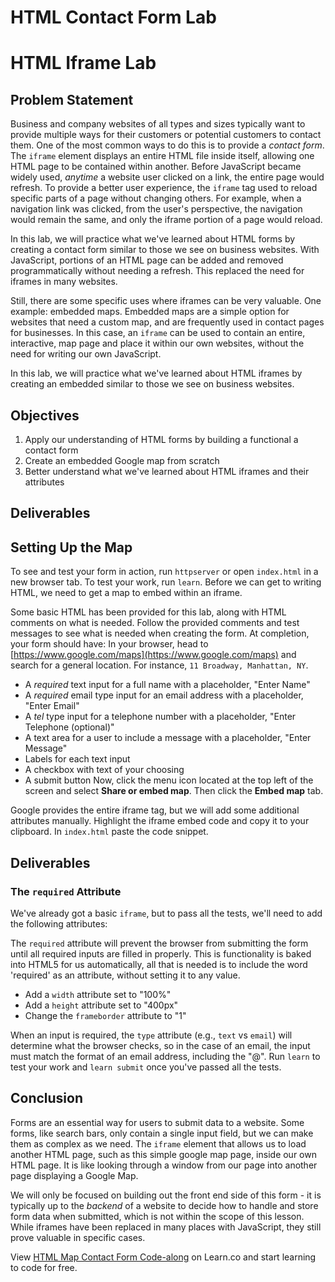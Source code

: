 # HTML Contact Form Lab
# HTML Iframe Lab

## Problem Statement

Business and company websites of all types and sizes typically want to provide
multiple ways for their customers or potential customers to contact them.  One
of the most common ways to do this is to provide a _contact form_.
The `iframe` element displays an entire HTML file inside itself, allowing one
HTML page to be contained within another. Before JavaScript became widely used,
_anytime_ a website user clicked on a link, the entire page would refresh. To
provide a better user experience, the `iframe` tag used to reload specific parts
of a page without changing others. For example, when a navigation link was
clicked, from the user's perspective, the navigation would remain the same, and
only the iframe portion of a page would reload.

In this lab, we will practice what we've learned about HTML forms by creating a
contact form similar to those we see on business websites.
With JavaScript, portions of an HTML page can be added and removed
programmatically without needing a refresh. This replaced the need for iframes
in many websites.

Still, there are some specific uses where iframes can be very valuable. One
example: embedded maps.   Embedded maps are a simple option for websites that
need a custom map, and are frequently used in contact pages for businesses. In
this case, an `iframe` can be used to contain an entire, interactive, map page
and place it within our own websites, without the need for writing our own
JavaScript.

In this lab, we will practice what we've learned about HTML iframes by creating
an embedded similar to those we see on business websites.

## Objectives

1. Apply our understanding of HTML forms by building a functional a contact form
1. Create an embedded Google map from scratch
2. Better understand what we've learned about HTML iframes and their attributes

## Deliverables
## Setting Up the Map

To see and test your form in action, run `httpserver` or open `index.html` in a
new browser tab. To test your work, run `learn`.
Before we can get to writing HTML, we need to get a map to embed within an
iframe.

Some basic HTML has been provided for this lab, along with HTML comments on what
is needed.  Follow the provided comments and test messages to see what is needed
when creating the form.  At completion, your form should have:
In your browser, head to
[https://www.google.com/maps](https://www.google.com/maps) and search for a
general location. For instance, `11 Broadway, Manhattan, NY`.

* A _required_ text input for a full name with a placeholder, "Enter Name"
* A _required_ email type input for an email address with a placeholder, "Enter Email"
* A _tel_ type input for a telephone number with a placeholder, "Enter Telephone (optional)"
* A text area for a user to include a message with a placeholder, "Enter Message"
* Labels for each text input
* A checkbox with text of your choosing
* A submit button
Now, click the menu icon located at the top left of the screen and select
**Share or embed map**. Then click the **Embed map** tab.

Google provides the entire iframe tag, but we will add some additional
attributes manually. Highlight the iframe embed code and copy it to your
clipboard. In `index.html` paste the code snippet.

## Deliverables

### The `required` Attribute
We've already got a basic `iframe`, but to pass all the tests, we'll need to add
the following attributes:

The `required` attribute will prevent the browser from submitting the form until
all required inputs are filled in properly. This is functionality is baked into
HTML5 for us automatically, all that is needed is to include the word 'required'
as an attribute, without setting it to any value.
* Add a `width` attribute set to "100%"
* Add a `height` attribute set to "400px"
* Change the `frameborder` attribute to "1"

When an input is required, the `type` attribute (e.g., `text` vs `email`) will
determine what the browser checks, so in the case of an email, the input must
match the format of an email address, including the "@".
Run `learn` to test your work and `learn submit` once you've passed all the
tests.

## Conclusion

Forms are an essential way for users to submit data to a website. Some forms,
like search bars, only contain a single input field, but we can make them as
complex as we need.
The `iframe` element that allows us to load another HTML page, such as this
simple google map page, inside our own HTML page. It is like
looking through a window from our page into another page displaying a Google
Map.

We will only be focused on building out the front end side of this form - it is
typically up to the _backend_ of a website to decide how to handle and store
form data when submitted, which is not within the scope of this lesson.
While iframes have been replaced in many places with JavaScript, they still
prove valuable in specific cases.

<p class='util--hide'>View <a href='https://learn.co/lessons/html-map-contact-form-code-along'>HTML Map Contact Form Code-along</a> on Learn.co and start learning to code for free.</p>